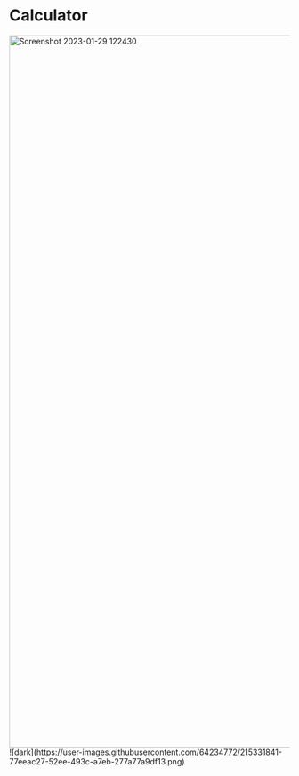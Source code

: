 # Calculator

<img width="1280" alt="Screenshot 2023-01-29 122430" src="https://user-images.githubusercontent.com/64234772/215310308-2d1b9cc8-6f3f-4514-83d9-e015b9303f45.png">
![dark](https://user-images.githubusercontent.com/64234772/215331841-77eeac27-52ee-493c-a7eb-277a77a9df13.png)

